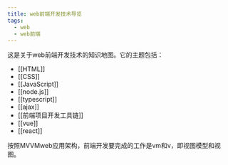 ```yaml
---
title: web前端开发技术导览
tags:
  - web
  - web前端
---
```

这是关于web前端开发技术的知识地图。它的主题包括：
* [[HTML]]
* [[CSS]]
* [[JavaScript]]
* [[node.js]]
* [[typescript]]
* [[ajax]]
* [[前端项目开发工具链]]
* [[vue]]
* [[react]]

按照MVVMweb应用架构，前端开发要完成的工作是vm和v，即视图模型和视图。

